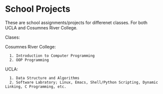 # School Projects

These are school assignments/projects for differenet classes. For both UCLA and Cosumnes River College.

Clases:

Cosumnes River College:

      1. Introduction to Computer Programming
      2. OOP Programming
      
      
UCLA:

      1. Data Structure and Algorithms
      2. Software Labratory; Linux, Emacs, Shell/Python Scripting, Dynamic Linking, C Programming, etc.
